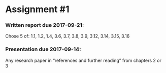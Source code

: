 # Assignment #1

### Written report due 2017-09-21:

Chose 5 of: 1.1, 1.2, 1.4, 3.6, 3.7, 3.8, 3.9, 3.12, 3.14, 3.15, 3.16

### Presentation due 2017-09-14:

Any research paper in “references and further reading” from chapters 2 or 3
